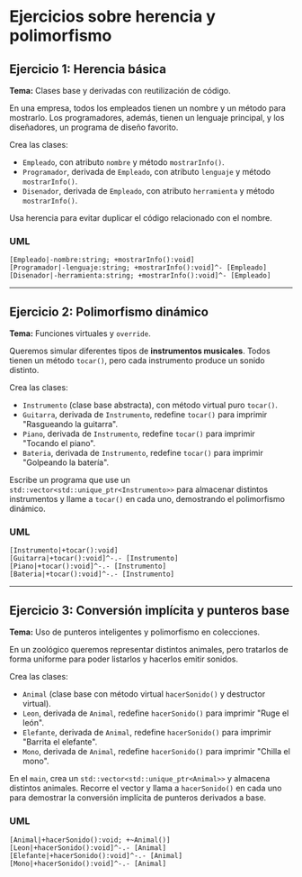 # Ejercicios sobre herencia y polimorfismo

## Ejercicio 1: Herencia básica

**Tema:** Clases base y derivadas con reutilización de código.

En una empresa, todos los empleados tienen un nombre y un método para mostrarlo. Los programadores, además, tienen un lenguaje principal, y los diseñadores, un programa de diseño favorito.

Crea las clases:

* `Empleado`, con atributo `nombre` y método `mostrarInfo()`.
* `Programador`, derivada de `Empleado`, con atributo `lenguaje` y método `mostrarInfo()`.
* `Disenador`, derivada de `Empleado`, con atributo `herramienta` y método `mostrarInfo()`.

Usa herencia para evitar duplicar el código relacionado con el nombre.

### UML

```yuml
[Empleado|-nombre:string; +mostrarInfo():void]
[Programador|-lenguaje:string; +mostrarInfo():void]^- [Empleado]
[Disenador|-herramienta:string; +mostrarInfo():void]^- [Empleado]
```

---

## Ejercicio 2: Polimorfismo dinámico

**Tema:** Funciones virtuales y `override`.

Queremos simular diferentes tipos de **instrumentos musicales**. Todos tienen un método `tocar()`, pero cada instrumento produce un sonido distinto.

Crea las clases:

* `Instrumento` (clase base abstracta), con método virtual puro `tocar()`.
* `Guitarra`, derivada de `Instrumento`, redefine `tocar()` para imprimir "Rasgueando la guitarra".
* `Piano`, derivada de `Instrumento`, redefine `tocar()` para imprimir "Tocando el piano".
* `Bateria`, derivada de `Instrumento`, redefine `tocar()` para imprimir "Golpeando la batería".

Escribe un programa que use un `std::vector<std::unique_ptr<Instrumento>>` para almacenar distintos instrumentos y llame a `tocar()` en cada uno, demostrando el polimorfismo dinámico.

### UML

```yuml
[Instrumento|+tocar():void]
[Guitarra|+tocar():void]^-.- [Instrumento]
[Piano|+tocar():void]^-.- [Instrumento]
[Bateria|+tocar():void]^-.- [Instrumento]
```

---

## Ejercicio 3: Conversión implícita y punteros base

**Tema:** Uso de punteros inteligentes y polimorfismo en colecciones.

En un zoológico queremos representar distintos animales, pero tratarlos de forma uniforme para poder listarlos y hacerlos emitir sonidos.

Crea las clases:

* `Animal` (clase base con método virtual `hacerSonido()` y destructor virtual).
* `Leon`, derivada de `Animal`, redefine `hacerSonido()` para imprimir "Ruge el león".
* `Elefante`, derivada de `Animal`, redefine `hacerSonido()` para imprimir "Barrita el elefante".
* `Mono`, derivada de `Animal`, redefine `hacerSonido()` para imprimir "Chilla el mono".

En el `main`, crea un `std::vector<std::unique_ptr<Animal>>` y almacena distintos animales. Recorre el vector y llama a `hacerSonido()` en cada uno para demostrar la conversión implícita de punteros derivados a base.

### UML

```yuml
[Animal|+hacerSonido():void; +~Animal()] 
[Leon|+hacerSonido():void]^-.- [Animal]
[Elefante|+hacerSonido():void]^-.- [Animal]
[Mono|+hacerSonido():void]^-.- [Animal]
```

